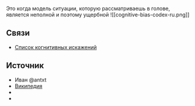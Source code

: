 Это когда модель ситуации, которую рассматриваешь в голове, является неполной и поэтому ущербной
![[cognitive-bias-codex-ru.png]]
## Связи
- [Список когнитивных искажений](https://ru.wikipedia.org/wiki/Список_когнитивных_искажений )
## Источник
- Иван @antxt
- [Википедия](https://ru.m.wikipedia.org/wiki/%D0%9A%D0%BE%D0%B3%D0%BD%D0%B8%D1%82%D0%B8%D0%B2%D0%BD%D0%BE%D0%B5_%D0%B8%D1%81%D0%BA%D0%B0%D0%B6%D0%B5%D0%BD%D0%B8%D0%B5#:~:text=%D0%9A%D0%BE%D0%B3%D0%BD%D0%B8%D1%82%D0%B8%D0%B2%D0%BD%D0%BE%D0%B5%20%D0%B8%D1%81%D0%BA%D0%B0%D0%B6%D0%B5%D0%BD%D0%B8%D0%B5.%20%D0%9A%D0%BE%D0%B3%D0%BD%D0%B8%D1%82%D0%B8%CC%81%D0%B2%D0%BD%D0%BE%D0%B5%20%D0%B8%D1%81%D0%BA%D0%B0%D0%B6%D0%B5%CC%81%D0%BD%D0%B8%D0%B5%20%E2%80%94,%D0%B8%20%D0%BE%D1%81%D0%BE%D0%B1%D0%B5%D0%BD%D0%BD%D0%BE%D1%81%D1%82%D1%8F%D0%BC%D0%B8%20%D1%81%D1%82%D1%80%D0%BE%D0%B5%D0%BD%D0%B8%D1%8F%20%D1%87%D0%B5%D0%BB%D0%BE%D0%B2%D0%B5%D1%87%D0%B5%D1%81%D0%BA%D0%BE%D0%B3%D0%BE%20%D0%BC%D0%BE%D0%B7%D0%B3%D0%B0)
- 
- 